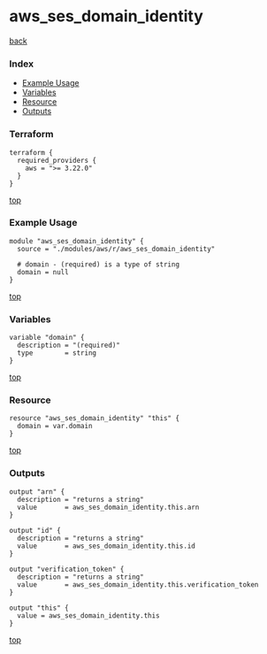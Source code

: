 # aws_ses_domain_identity

[back](../aws.md)

### Index

- [Example Usage](#example-usage)
- [Variables](#variables)
- [Resource](#resource)
- [Outputs](#outputs)

### Terraform

```hcl
terraform {
  required_providers {
    aws = ">= 3.22.0"
  }
}
```

[top](#index)

### Example Usage

```hcl
module "aws_ses_domain_identity" {
  source = "./modules/aws/r/aws_ses_domain_identity"

  # domain - (required) is a type of string
  domain = null
}
```

[top](#index)

### Variables

```hcl
variable "domain" {
  description = "(required)"
  type        = string
}
```

[top](#index)

### Resource

```hcl
resource "aws_ses_domain_identity" "this" {
  domain = var.domain
}
```

[top](#index)

### Outputs

```hcl
output "arn" {
  description = "returns a string"
  value       = aws_ses_domain_identity.this.arn
}

output "id" {
  description = "returns a string"
  value       = aws_ses_domain_identity.this.id
}

output "verification_token" {
  description = "returns a string"
  value       = aws_ses_domain_identity.this.verification_token
}

output "this" {
  value = aws_ses_domain_identity.this
}
```

[top](#index)